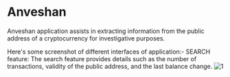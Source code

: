 # Anveshan
Anveshan application assists in extracting information from the public address of a cryptocurrency for investigative purposes.

Here's some screenshot of different interfaces of application:-
SEARCH feature: The search feature provides details such as the number of transactions, validity of the public address, and the last balance change.
![1](https://github.com/M-Aadil/Anveshan/assets/95518860/b6a39e66-1cda-4a99-bdef-b4d62c99e70b)
